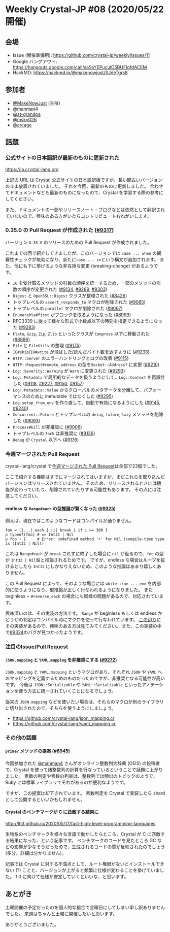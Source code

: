 # Weekly Crystal-JP #08 (2020/05/22開催)

## 会場

- Issue (開催準備用): <https://github.com/crystal-jp/weekly/issues/11>
- Google ハングアウト: <https://hangouts.google.com/call/saSsYEPuculO5BUFIofdACEM>
- HackMD: <https://hackmd.io/@makenowjust/SJdeTgrs8>

## 参加者

- [@MakeNowJust][] (主催)
- [@manman4][]
- [@at-grandpa][]
- [@msky026][]
- [@arcage][]

[@MakeNowJust]: https://github.com/MakeNowJust
[@arcage]: https://github.com/arcage
[@at-grandpa]: https://github.com/at-grandpa
[@manman4]: https://github.com/manman4
[@msky026]: https://github.com/msky026

## 話題

### 公式サイトの日本語訳が最新のものに更新された

<https://ja.crystal-lang.org>

上記の URL は Crystal 公式サイトの日本語訳版ですが、長い間古いバージョンのまま放置されていました。
それを今回、最新のものに更新しました。
合わせてドキュメントなども最新のものになったので、Crystal を学習する際の参考にしてください。

また、ドキュメントの一部やリリースノート・ブログなどは依然として翻訳されていないので、興味のある方がいたらコントリビュートおねがいします。

### 0.35.0 の Pull Request が作成された ([#9317](https://github.com/crystal-lang/crystal/pull/9317))

バージョン `0.35.0` のリリースのための Pull Request が作成されました。

これまでの回で紹介してきましたが、このバージョンでは `case ... when` の網羅性チェックが無効になり、新たに`case ... in`という構文が追加されます。
また、他にも下に挙げるような非互換な変更 (breaking-change) があるようです。

  - `IO` を受け取るメソッドの引数の順序を統一するため、一部のメソッドの引数の順序が変更された ([#9134](https://github.com/crystal-lang/crystal/pull/9134), [#9289](https://github.com/crystal-lang/crystal/pull/9289), [#9303](https://github.com/crystal-lang/crystal/pull/9303))
  - `Digest` と `OpenSSL::Digest` クラスが整理された ([#8426](https://github.com/crystal-lang/crystal/pull/8426))
  - トップレベルの `assert_responds_to` マクロが削除された ([#9085](https://github.com/crystal-lang/crystal/pull/9085))
  - トップレベルの `parallel` マクロが削除された ([#9097](https://github.com/crystal-lang/crystal/pull/9097))
  - `Enumerable#first` がブロックを取るようになった ([#8999](https://github.com/crystal-lang/crystal/pull/8999))
  - RFC3339 に従って様々な形式で小数点以下の時刻を指定できるようになった ([#9283](https://github.com/crystal-lang/crystal/pull/9283))
  - `Flate`, `Gzip`, `Zip`, `Zlib` といったクラスが `Compress` 以下に移動された ([#8886](https://github.com/crystal-lang/crystal/pull/8886))
  - `File` と `FileUtils` の整理 ([#9175](https://github.com/crystal-lang/crystal/pull/9175))
  - `IO#skip`/`IO#write` が飛ばした/読んだバイト数を返すように ([#9233](https://github.com/crystal-lang/crystal/pull/9233))
  - `HTTP::Server` のエラーハンドリングとログの改善 ([#9115](https://github.com/crystal-lang/crystal/pull/9115))
  - `HTTP::Request#remote_address` の型を`Socket::Address?` に変更 ([#9210](https://github.com/crystal-lang/crystal/pull/9210))
  - `Log::Severity::Warning` が `Warn` に変更された ([#9293](https://github.com/crystal-lang/crystal/pull/9293))
  - `Log::Metadata` で局所的なデータを扱うようにして、`Log::Context` を再設計した ([#9118](https://github.com/crystal-lang/crystal/pull/9118), [#9227](https://github.com/crystal-lang/crystal/pull/9227), [#9150](https://github.com/crystal-lang/crystal/pull/9150), [#9157](https://github.com/crystal-lang/crystal/pull/9157))
  - `Log::Metadata::Value` からグローバルのメタデータを分離して、パフォーマンスのために immutable ではなくした ([#9295](https://github.com/crystal-lang/crystal/pull/9295))
  - `Log.setup_from_env` を作り直して、自動で有効になるようにした ([#9145](https://github.com/crystal-lang/crystal/pull/9145), [#9240](https://github.com/crystal-lang/crystal/pull/9240))
  - `Concurrent::Future` とトップレベルの `delay`, `future`, `lazy` メソッドを削除した ([#9093](https://github.com/crystal-lang/crystal/pull/9093))
  - `Process#kill` が非推奨に ([#9006](https://github.com/crystal-lang/crystal/pull/9006))
  - トップレベルの `fork` は非推奨に ([#9136](https://github.com/crystal-lang/crystal/pull/9136))
  - `Debug` が `Crystal` 以下へ ([#9176](https://github.com/crystal-lang/crystal/pull/9176))

### 今週マージされた Pull Request
crystal-lang/crystal で[今週マージされた Pull Request][]は全部で23個でした。

[今週マージされた Pull Request]: https://github.com/crystal-lang/crystal/pulls?q=is%3Apr+is%3Amerged+updated%3A2020-05-16..2020-05-22

ここで紹介する機能はすでにマージされてはいますが、まだこれらを取り込んだバージョンはリリースされていません。
そのため、リリースされるときには機能が変わっていたり、削除されていたりする可能性もあります。
その点には注意してください。

#### endless な `Range#each` の型推論が賢くなった ([#9325](https://github.com/crystal-lang/crystal/pull/9325))

例えば、現在ではこのようなコードはコンパイルが通りません。

```crystal
foo = (1...).each { |i| break i if i >= 300 }
p typeof(foo) # => Int32 | Nil
p foo + 1     # Error: undefined method '+' for Nil (compile-time type is (Int32 | Nil))
```

これは `Range#each` が `break` されずに終了した場合に `nil` が返るので、`foo` の型が `Int32 | Nil`型と推論されるためです。
ですが、endless な場合はループを抜けるとしたら `Int32` にしかなりえないため、このような推論はあまり嬉しくありません。

この Pull Request によって、そのような場合には `while true ... end` を内部的に使うようになり、型推論が正しく行なわれるようになりました。
また beginless + `#reverse_each` の場合にも同様の問題があるので、対応されています。

興味深いのは、その実装の方法です。
`Range` が beginless もしくは endless かどうかの判定はコンパイル時にマクロを使って行なわれています。
[この辺り](https://github.com/crystal-lang/crystal/pull/9325/files#diff-b0a7721ffd4c60a271ebdb6cbb73593bR118-R130)にその実装があるので、興味のある方は見てみてください。
また、この実装の中で[#9324](https://github.com/crystal-lang/crystal/pull/9324)のバグが見つかったようです。

### 注目のIssue/Pull Request

#### `JSON.mapping` と `YAML.mapping` を非推奨にする ([#9272](https://github.com/crystal-lang/crystal/pull/9272))

`JSON.mapping` と `YAML.mapping` というマクロがあり、それぞれ `JSON` や `YAML` へのマッピングを定義するためのものだったのですが、非推奨となる可能性が高いです。
今後は `JSON::Serializable` や `YAML::Serializable` といったアノテーションを使う方式に統一されていくことになるでしょう。

従来の `JSON.mapping` などを使いたい場合は、それらのマクロが別のライブラリに切り出されたので、そちらを使うようにしましょう。

  - <https://github.com/crystal-lang/json_mapping.cr>
  - <https://github.com/crystal-lang/yaml_mapping.cr>

### その他の話題

#### `prime?` メソッドの提案 ([#8945](https://github.com/crystal-lang/crystal/issues/8945))

今回参加された [@manman4] さんがオンライン整数列大辞典 (OEIS) の投稿者で、Crystal を使って諸整数列の計算を行なっているということで話題に上がりました。
素数の判定や素数の列挙は、整数列では頻出のトピックのようで、Ruby には標準ライブラリでそれがあるのが便利なようです。

ですが、この提案は却下されています。
素数判定を Crystal で実装したら shard として公開するといいかもしれません。

#### Crystal のベンチマークが C に匹敵する結果に

<http://lh3.github.io/2020/05/17/fast-high-level-programming-languages>

生物系のベンチマークを様々な言語で動かしたらところ、Crystal が C に匹敵する結果になった、という記事です。
ベンチマークのコードを見たところ GC などの影響が少なそうだったので、生成されるコードの質が反映されたのでしょう (多分。詳細は分かりません)。


記事では Crystal に対する不満点として、ルート権限がないとインストールできない (?) ことと、バージョンが上がると頻繁に仕様が変わることを挙げていました。
1.0 に向けて仕様が安定していくといいな、と思います。

## あとがき

土曜開催の予定だったのを個人的な都合で金曜日にしてしまい申し訳ありませんでした。
来週はちゃんと土曜に開催したいと思います。

ありがとうございました。
